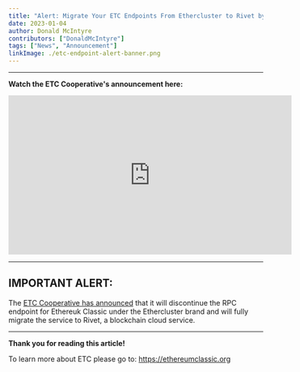 ```yaml
---
title: "Alert: Migrate Your ETC Endpoints From Ethercluster to Rivet by July 1st, 2023"
date: 2023-01-04
author: Donald McIntyre
contributors: ["DonaldMcIntyre"]
tags: ["News", "Announcement"]
linkImage: ./etc-endpoint-alert-banner.png
---
```


---
**Watch the ETC Cooperative's announcement here:**

<iframe width="560" height="315" src="https://www.youtube.com/embed/gYaL-yJCPB0" title="YouTube video player" frameborder="0" allow="accelerometer; autoplay; clipboard-write; encrypted-media; gyroscope; picture-in-picture; web-share" allowfullscreen></iframe>

---

## IMPORTANT ALERT:

The [ETC Cooperative has announced](https://etccooperative.org/posts/2023-01-02-the-ethereum-classic-rpc-url-is-changing-from-ethercluster-to-rivet-en) that it will discontinue the RPC endpoint for Ethereuk Classic under the Ethercluster brand and will fully migrate the service to Rivet, a blockchain cloud service.




---

**Thank you for reading this article!**

To learn more about ETC please go to: https://ethereumclassic.org
